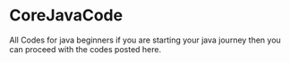 # CoreJavaCode
All Codes for java beginners
if you are starting your java journey then you can proceed with the codes posted here.
